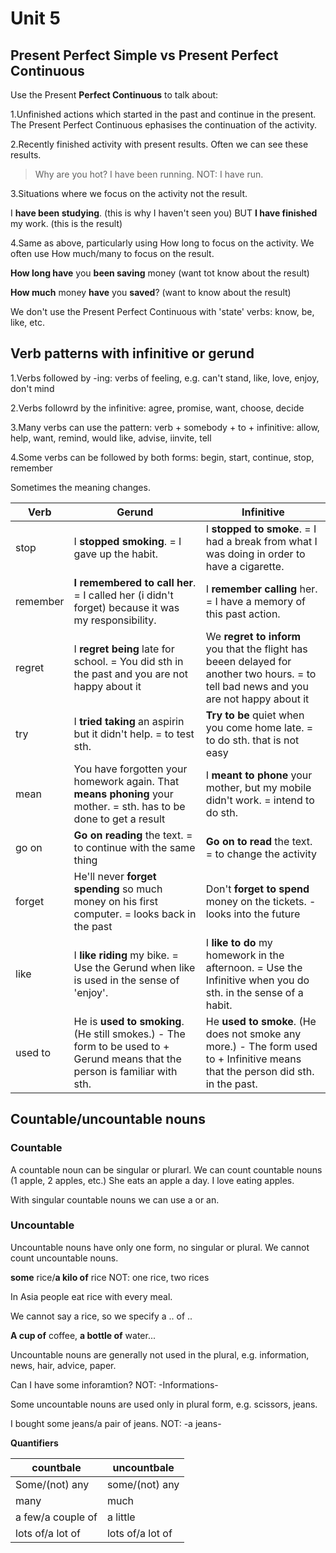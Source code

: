 # Unit 5
## Present Perfect Simple vs Present Perfect Continuous

Use the Present **Perfect Continuous** to talk about:

1.Unfinished actions which started in the past and continue in the present. The Present Perfect Continuous ephasises the continuation of the activity.

2.Recently finished activity with present results. Often we can see these results.

> Why are you hot?
> I have been running.
> NOT: I have run.

3.Situations where we focus on the activity not the result.

I **have been studying**. (this is why I haven't seen you) BUT **I have finished** my work. (this is the result)

4.Same as above, particularly using How long to focus on the activity.  We often use How much/many to focus on the result.

**How long have** you **been saving** money (want tot know about the result)

**How much** money **have** you **saved**? (want to know about the result)

We don't use the Present Perfect Continuous with 'state' verbs: know, be, like, etc.

## Verb patterns with infinitive or gerund

1.Verbs followed by -ing:
verbs of feeling, e.g. can't stand, like, love, enjoy, don't mind

2.Verbs followrd by the infinitive:
agree, promise, want, choose, decide

3.Many verbs can use the pattern: verb + somebody + to + infinitive:
allow, help, want, remind, would like, advise, iinvite, tell

4.Some verbs can be followed by both forms: begin, start, continue, stop, remember

Sometimes the meaning changes.

Verb        | Gerund | Infinitive
--- |---| ---
| stop | I **stopped smoking**. = I gave up the habit.| I **stopped to smoke**. = I had a break from what I was doing in order to have a cigarette. |
| remember | **I remembered to call her**. = I called her (i didn't forget) because it was my responsibility.| I **remember calling** her. =  I have a memory of this past action. |
| regret | I **regret being** late for school. = You did sth in the past and you are not happy about it | We **regret to inform** you that the flight has beeen delayed for another two hours. = to tell bad news and you are not happy about it |
|try| I **tried taking** an aspirin but it didn't help. = to test sth. | **Try to be** quiet when you come home late. = to do sth. that is not easy |
| mean | You have forgotten your homework again. That **means phoning** your mother. = sth. has to be done to get a result | I **meant to phone** your mother, but my mobile didn't work. = intend to do sth. |
| go on | **Go on reading** the text.	= to continue with the same thing	 | **Go on to read** the text. = to change the activity |
| forget | He'll never **forget spending** so much money on his first computer.	= looks back in the past| Don't **forget to spend** money on the tickets. - looks into the future |
| like | I **like riding** my bike. = Use the Gerund when like is used in the sense of 'enjoy'. | I **like to do** my homework in the afternoon. = Use the Infinitive when you do sth. in the sense of a habit. |
| used to | He is **used to smoking**. (He still smokes.) - The form to be used to + Gerund means that the person is familiar with sth. | He **used to smoke**. (He does not smoke any more.) - The form used to + Infinitive means that the person did sth. in the past. |

## Countable/uncountable nouns

### Countable
A countable noun can be singular or plurarl. We can count countable nouns (1 apple, 2 apples, etc.)
She eats an apple a day. I love eating apples.

With singular countable nouns we can use a or an.

### Uncountable
Uncountable nouns have only one form, no singular or plural. We cannot count uncountable nouns.

**some** rice/**a kilo of** rice NOT: one rice, two rices

In Asia people eat rice with every meal.

We cannot say a rice, so we specify a .. of ..

**A cup of** coffee, **a bottle of** water...

Uncountable nouns are generally not used in the plural, e.g. information, news, hair, advice, paper.

Can I have some inforamtion? NOT: -Informations-

Some uncountable nouns are used only in plural form, e.g. scissors, jeans.

I bought some jeans/a pair of jeans. NOT: -a jeans-

**Quantifiers**

countbale | uncountbale
--- |---
| Some/(not) any | some/(not) any |
| many | much |
| a few/a couple of | a little |
| lots of/a lot of|lots of/a lot of |

